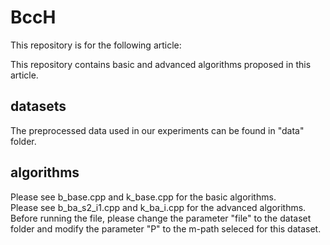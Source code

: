 # BccH
This repository is for the following article:

This repository contains basic and advanced algorithms proposed in this article. 
## datasets
The preprocessed data used in our experiments can be found in "data" folder. <br />

## algorithms
Please see b_base.cpp and k_base.cpp for the basic algorithms. <br />
Please see b_ba_s2_i1.cpp and k_ba_i.cpp for the advanced algorithms.<br />
Before running the file, please change the parameter "file" to the dataset folder and modify the parameter "P" to the m-path seleced for this dataset.
